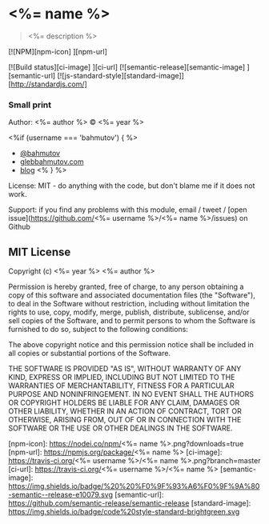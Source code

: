 # <%= name %>

> <%= description %>

[![NPM][npm-icon] ][npm-url]

[![Build status][ci-image] ][ci-url]
[![semantic-release][semantic-image] ][semantic-url]
[![js-standard-style][standard-image]] [http://standardjs.com/]

### Small print

Author: <%= author %> &copy; <%= year %>

<%if (username === 'bahmutov') { %>
* [@bahmutov](https://twitter.com/bahmutov)
* [glebbahmutov.com](http://glebbahmutov.com)
* [blog](http://glebbahmutov.com/blog)
<% } %>

License: MIT - do anything with the code, but don't blame me if it does not work.

Support: if you find any problems with this module, email / tweet /
[open issue](https://github.com/<%= username %>/<%= name %>/issues) on Github

## MIT License

Copyright (c) <%= year %> <%= author %>

Permission is hereby granted, free of charge, to any person
obtaining a copy of this software and associated documentation
files (the "Software"), to deal in the Software without
restriction, including without limitation the rights to use,
copy, modify, merge, publish, distribute, sublicense, and/or sell
copies of the Software, and to permit persons to whom the
Software is furnished to do so, subject to the following
conditions:

The above copyright notice and this permission notice shall be
included in all copies or substantial portions of the Software.

THE SOFTWARE IS PROVIDED "AS IS", WITHOUT WARRANTY OF ANY KIND,
EXPRESS OR IMPLIED, INCLUDING BUT NOT LIMITED TO THE WARRANTIES
OF MERCHANTABILITY, FITNESS FOR A PARTICULAR PURPOSE AND
NONINFRINGEMENT. IN NO EVENT SHALL THE AUTHORS OR COPYRIGHT
HOLDERS BE LIABLE FOR ANY CLAIM, DAMAGES OR OTHER LIABILITY,
WHETHER IN AN ACTION OF CONTRACT, TORT OR OTHERWISE, ARISING
FROM, OUT OF OR IN CONNECTION WITH THE SOFTWARE OR THE USE OR
OTHER DEALINGS IN THE SOFTWARE.

[npm-icon]: https://nodei.co/npm/<%= name %>.png?downloads=true
[npm-url]: https://npmjs.org/package/<%= name %>
[ci-image]: https://travis-ci.org/<%= username %>/<%= name %>.png?branch=master
[ci-url]: https://travis-ci.org/<%= username %>/<%= name %>
[semantic-image]: https://img.shields.io/badge/%20%20%F0%9F%93%A6%F0%9F%9A%80-semantic--release-e10079.svg
[semantic-url]: https://github.com/semantic-release/semantic-release
[standard-image]: https://img.shields.io/badge/code%20style-standard-brightgreen.svg
